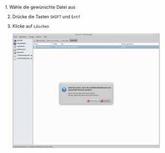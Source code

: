 ﻿﻿1. Wähle die gewünschte Datei aus

2. Drücke die Tasten `SHIFT` und `Entf`

3. Klicke auf `Löschen`

   ![Screenshot 1](content/guides/LOESCHEN/screen1.png)
